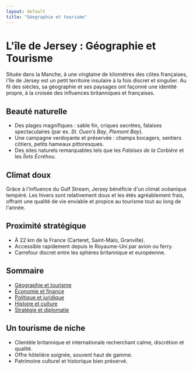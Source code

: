 ```yaml
---
layout: default
title: "Géographie et tourisme"
---
```


# L'île de Jersey : Géographie et Tourisme

Située dans la Manche, à une vingtaine de kilomètres des côtes françaises, l'île de Jersey est un petit territoire insulaire à la fois discret et singulier. Au fil des siècles, sa géographie et ses paysages ont façonné une identité propre, à la croisée des influences britanniques et françaises.

## Beauté naturelle

- Des plages magnifiques : sable fin, criques secrètes, falaises spectaculaires (par ex. *St. Ouen’s Bay*, *Plemont Bay*).
- Une campagne verdoyante et préservée : champs bocagers, sentiers côtiers, petits hameaux pittoresques.
- Des sites naturels remarquables tels que les *Falaises de la Corbière* et les *Îlots Écréhou*.

## Climat doux

Grâce à l'influence du Gulf Stream, Jersey bénéficie d'un climat océanique tempéré. Les hivers sont relativement doux et les étés agréablement frais, offrant une qualité de vie enviable et propice au tourisme tout au long de l'année.

## Proximité stratégique

- À 22 km de la France (Carteret, Saint-Malo, Granville).
- Accessible rapidement depuis le Royaume-Uni par avion ou ferry.
- Carrefour discret entre les sphères britannique et européenne.

## Sommaire

- [Géographie et tourisme](01-geographie-tourisme.md)
- [Économie et finance](02-economie-finance.md)
- [Politique et juridique](03-politique-juridique.md)
- [Histoire et culture](04-histoire-culture.md)
- [Stratégie et diplomatie](05-strategie-diplomatique.md)

## Un tourisme de niche

- Clientèle britannique et internationale recherchant calme, discrétion et qualité.
- Offre hôtelière soignée, souvent haut de gamme.
- Patrimoine culturel et historique bien préservé.
